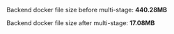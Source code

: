 Backend docker file size before multi-stage: **440.28MB**

Backend docker file size after multi-stage: **17.08MB**
